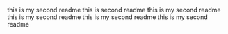 this is my second readme
this is second readme
this is my second readme
this is my second readme
this is my second readme
this is my second readme
